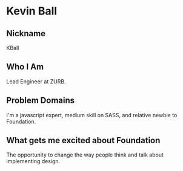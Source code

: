 # Kevin Ball

## Nickname
KBall

## Who I Am
Lead Engineer at ZURB.

## Problem Domains
I'm a javascript expert, medium skill on SASS, and relative newbie to Foundation.

## What gets me excited about Foundation
The opportunity to change the way people think and talk about implementing design.
